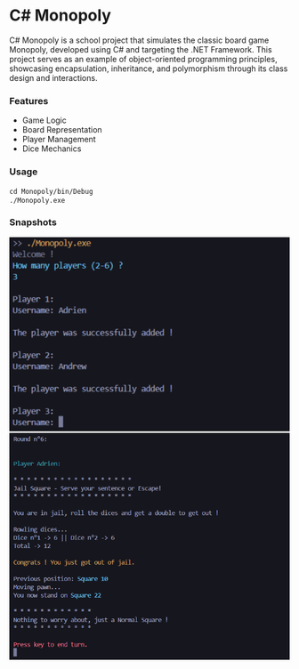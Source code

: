 # C# Monopoly

C# Monopoly is a school project that simulates the classic board game Monopoly, developed using C# and targeting the .NET Framework. This project serves as an example of object-oriented programming principles, showcasing encapsulation, inheritance, and polymorphism through its class design and interactions.

### Features

- Game Logic
- Board Representation
- Player Management
- Dice Mechanics

### Usage

```shell
cd Monopoly/bin/Debug
./Monopoly.exe
```

### Snapshots

![Snapshot 1](./public/monopoly-snapshot-1.png)
![Snapshot 2](./public/monopoly-snapshot-2.png)